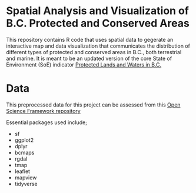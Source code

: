 # Spatial Analysis and Visualization of B.C. Protected and Conserved Areas

This repository contains R code that uses spatial data to gegerate an interactive map and data visualization that communicates the distribution of different types of protected and conserved areas in B.C., both terrestrial and marine. It is meant to be an updated version of the core State of Environment (SoE) indicator [Protected Lands and Waters in B.C.](http://www.env.gov.bc.ca/soe/indicators/land/protected-lands-and-waters.html)

# Data

This preprocessed data for this project can be assessed from this [Open Science Framework repository](https://osf.io/49swq/)

Essential packages used include;

* sf
* ggplot2
* dplyr
* bcmaps
* rgdal
* tmap
* leaflet
* mapview
* tidyverse
